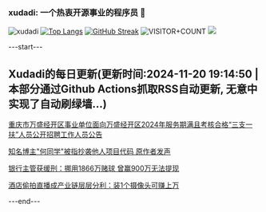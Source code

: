 ### xudadi: 一个热衷开源事业的程序员 👋

![xudadi](https://github-readme-stats-git-masterorgs-github-readme-stats-team.vercel.app/api?username=xudadi)
[![Top Langs](https://github-readme-stats.vercel.app/api/top-langs/?username=xudadi)](https://github.com/anuraghazra/github-readme-stats)
[![GitHub Streak](https://streak-stats.demolab.com?user=xudadi&locale=zh_Hans)](https://git.io/streak-stats)
![VISITOR+COUNT](https://komarev.com/ghpvc/?username=xudadi&label=VISITOR+COUNT)
![](https://raw.githubusercontent.com/xudadi/xudadi/main/assets/github-contribution-grid-snake.svg)


---start---

## Xudadi的每日更新(更新时间:2024-11-20 19:14:50 | 本部分通过Github Actions抓取RSS自动更新, 无意中实现了自动刷绿墙...)

[重庆市万盛经开区事业单位面向万盛经开区2024年服务期满且考核合格“三支一扶”人员公开招聘工作人员公告](https://www.gongkaoleida.com/article/2200531)

[知名博主"何同学"被指抄袭他人项目代码 原作者发声](https://m.163.com/news/article/JHEK6J1E053469M5.html)

[银行主管获缓刑：挪用1866万赌球 曾赢900万无法提现](https://m.163.com/news/article/JHCVR15C05199DKK.html)

[酒店偷拍直播成产业链层层分利：装1个摄像头可赚上万](https://m.163.com/news/article/JHE35KP80514D3J0.html)

---end---
